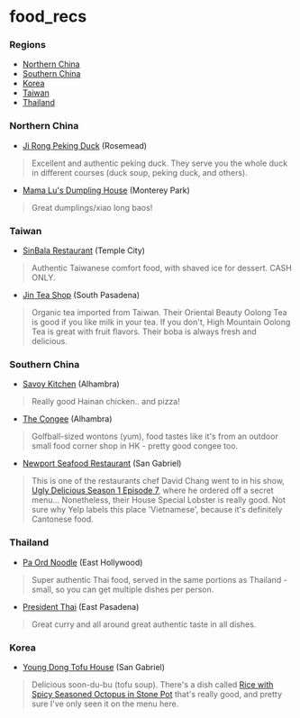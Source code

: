 # food_recs

### Regions
* [Northern China](#northern-china)
* [Southern China](#southern-china)
* [Korea](#korea)
* [Taiwan](#taiwan)
* [Thailand](#thailand)


### Northern China
* [Ji Rong Peking Duck](https://www.yelp.com/biz/ji-rong-peking-duck-rosemead) (Rosemead)
> Excellent and authentic peking duck. They serve you the whole duck in different courses (duck soup, peking duck, and others).

* [Mama Lu's Dumpling House](https://www.yelp.com/biz/mama-lus-dumpling-house-monterey-park-17) (Monterey Park)
> Great dumplings/xiao long baos!


### Taiwan
* [SinBala Restaurant](https://www.yelp.com/biz/sinbala-restaurant-arcadia-2?osq=taiwanes) (Temple City)
> Authentic Taiwanese comfort food, with shaved ice for dessert. CASH ONLY.

* [Jin Tea Shop](https://www.yelp.com/biz/jin-tea-shop-pasadena) (South Pasadena)
> Organic tea imported from Taiwan. Their Oriental Beauty Oolong Tea is good if you like milk in your tea. If you don't, High Mountain Oolong Tea is great with fruit flavors. Their boba is always fresh and delicious.


### Southern China
* [Savoy Kitchen](https://www.yelp.com/biz/savoy-kitchen-alhambra) (Alhambra)
> Really good Hainan chicken.. and pizza!

* [The Congee](https://www.yelp.com/biz/the-congee-alhambra-2) (Alhambra)
> Golfball-sized wontons (yum), food tastes like it's from an outdoor small food corner shop in HK - pretty good congee too.

* [Newport Seafood Restaurant](https://www.yelp.com/biz/newport-seafood-restaurant-san-gabriel-4) (San Gabriel)
> This is one of the restaurants chef David Chang went to in his show, [Ugly Delicious Season 1 Episode 7](https://www.eater.com/2018/2/23/17017880/ugly-delicious-fried-rice-recap-season-1-episode-7), where he ordered off a secret menu... Nonetheless, their House Special Lobster is really good. Not sure why Yelp labels this place 'Vietnamese', because it's definitely Cantonese food.


### Thailand
* [Pa Ord Noodle](https://www.yelp.com/biz/pa-ord-noodle-los-angeles-4) (East Hollywood)
> Super authentic Thai food, served in the same portions as Thailand - small, so you can get multiple dishes per person.

* [President Thai](https://www.yelp.com/biz/president-thai-pasadena) (East Pasadena)
> Great curry and all around great authentic taste in all dishes.


### Korea
* [Young Dong Tofu House](https://www.yelp.com/biz/young-dong-tofu-house-san-gabriel-2?osq=Restaurants) (San Gabriel)
> Delicious soon-du-bu (tofu soup). There's a dish called [Rice with Spicy Seasoned Octopus in Stone Pot](https://www.yelp.com/biz_photos/young-dong-tofu-house-san-gabriel-2?select=dnntgRlbjVvpSEADbCg8WA) that's really good, and pretty sure I've only seen it on the menu here.
